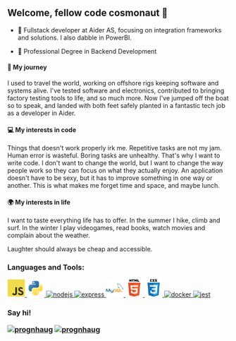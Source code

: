 ## Welcome, fellow code cosmonaut :rocket:

- 🔭 Fullstack developer at Aider AS, focusing on integration frameworks and solutions. I also dabble in PowerBI.

- 🌱 Professional Degree in Backend Development

#### :ship: My journey

I used to travel the world, working on offshore rigs keeping software and systems alive. I've tested software and electronics, contributed to bringing factory testing tools to life, and so much more. Now I've jumped off the boat so to speak, and landed with both feet safely planted in a fantastic tech job as a developer in Aider.

#### :computer: My interests in code

Things that doesn't work properly irk me. Repetitive tasks are not my jam. Human error is wasteful. Boring tasks are unhealthy. That's why I want to write code. I don't want to change the world, but I want to change the way people work so they can focus on what they actually enjoy. An application doesn't have to be sexy, but it has to improve something in one way or another. This is what makes me forget time and space, and maybe lunch.

#### :earth_africa: My interests in life

I want to taste everything life has to offer. In the summer I hike, climb and surf. In the winter I play videogames, read books, watch movies and complain about the weather.

Laughter should always be cheap and accessible.

<h3 align="left">Languages and Tools:</h3>
<p align="left"> <a href="https://developer.mozilla.org/en-US/docs/Web/JavaScript" target="_blank" rel="noreferrer"> <img src="https://raw.githubusercontent.com/devicons/devicon/master/icons/javascript/javascript-original.svg" alt="javascript" width="40" height="40"/> </a><a href="https://www.python.org" target="_blank" rel="noreferrer"> <img src="https://raw.githubusercontent.com/devicons/devicon/master/icons/python/python-original.svg" alt="python" width="40" height="40"/> </a><a href="https://nodejs.org" target="_blank" rel="noreferrer"> <img src="https://user-images.githubusercontent.com/25181517/183568594-85e280a7-0d7e-4d1a-9028-c8c2209e073c.png" alt="nodejs" width="40" height="40"/><a href="https://expressjs.com" target="_blank" rel="noreferrer"> <img src="https://user-images.githubusercontent.com/25181517/183859966-a3462d8d-1bc7-4880-b353-e2cbed900ed6.png" alt="express" width="40" height="40"/> </a> </a><a href="https://www.mysql.com/" target="_blank" rel="noreferrer"> <img src="https://raw.githubusercontent.com/devicons/devicon/master/icons/mysql/mysql-original-wordmark.svg" alt="mysql" width="40" height="40"/> </a><a href="https://www.w3.org/html/" target="_blank" rel="noreferrer"> <img src="https://raw.githubusercontent.com/devicons/devicon/master/icons/html5/html5-original-wordmark.svg" alt="html5" width="40" height="40"/> </a><a href="https://www.w3schools.com/css/" target="_blank" rel="noreferrer"> <img src="https://raw.githubusercontent.com/devicons/devicon/master/icons/css3/css3-original-wordmark.svg" alt="css3" width="40" height="40"/> </a> <a href="https://www.docker.com/" target="_blank" rel="noreferrer"> <img src="https://user-images.githubusercontent.com/25181517/117207330-263ba280-adf4-11eb-9b97-0ac5b40bc3be.png" alt="docker" width="40" height="40"/> </a>    <a href="https://jestjs.io" target="_blank" rel="noreferrer"> <img src="https://www.vectorlogo.zone/logos/jestjsio/jestjsio-icon.svg" alt="jest" width="40" height="40"/> </a>    </p>

<h3 align="left">Say hi!
<p align="left">
<a href="https://linkedin.com/in/prognhaug" target="blank"><img align="center" src="https://raw.githubusercontent.com/rahuldkjain/github-profile-readme-generator/master/src/images/icons/Social/linked-in-alt.svg" alt="prognhaug" height="30" width="40" /></a>
<a href="https://instagram.com/prognhaug" target="blank"><img align="center" src="https://raw.githubusercontent.com/rahuldkjain/github-profile-readme-generator/master/src/images/icons/Social/instagram.svg" alt="prognhaug" height="30" width="40" /></a>
</p>
